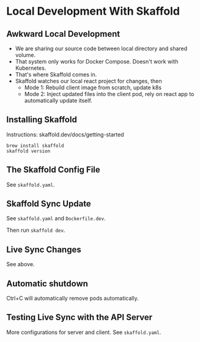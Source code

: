 # Local Development With Skaffold

## Awkward Local Development

* We are sharing our source code between local directory and shared volume.
* That system only works for Docker Compose. Doesn't work with Kubernetes.
* That's where Skaffold comes in.
* Skaffold watches our local react project for changes, then
  * Mode 1: Rebuild client image from scratch, update k8s
  * Mode 2: Inject updated files into the client pod, rely on react app to automatically update itself.

## Installing Skaffold

Instructions: skaffold.dev/docs/getting-started

```
brew install skaffold
skaffold version
```

## The Skaffold Config File

See `skaffold.yaml`.

## Skaffold Sync Update

See `skaffold.yaml` and `Dockerfile.dev`.

Then run `skaffold dev`.

## Live Sync Changes

See above.

## Automatic shutdown

Ctrl+C will automatically remove pods automatically.

## Testing Live Sync with the API Server

More configurations for server and client. See `skaffold.yaml`.
